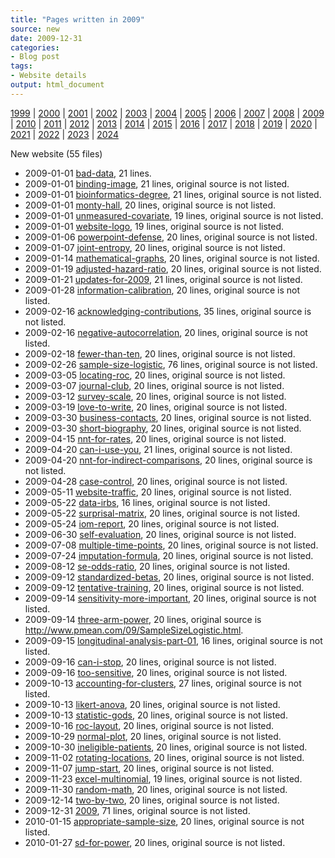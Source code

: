 ```yaml
---
title: "Pages written in 2009"
source: new
date: 2009-12-31
categories:
- Blog post
tags:
- Website details
output: html_document
---
```

 
[1999](http://new.pmean.com/1999/) | [2000](http://new.pmean.com/2000/) | [2001](http://new.pmean.com/2001/) | [2002](http://new.pmean.com/2002/) | [2003](http://new.pmean.com/2003/) | [2004](http://new.pmean.com/2004/) | [2005](http://new.pmean.com/2005/) | [2006](http://new.pmean.com/2006/) | [2007](http://new.pmean.com/2007/) | [2008](http://new.pmean.com/2008/) | [2009](http://new.pmean.com/2009/) | [2010](http://new.pmean.com/2010/) | [2011](http://new.pmean.com/2011/) | [2012](http://new.pmean.com/2012/) | [2013](http://new.pmean.com/2013/) | [2014](http://new.pmean.com/2014/) | [2015](http://new.pmean.com/2015/) | [2016](http://new.pmean.com/2016/) | [2017](http://new.pmean.com/2017/) | [2018](http://new.pmean.com/2018/) | [2019](http://new.pmean.com/2019/) | [2020](http://new.pmean.com/2020/) | [2021](http://new.pmean.com/2021/) | [2022](http://new.pmean.com/2022/) | [2023](http://new.pmean.com/2023/) | [2024](http://new.pmean.com/2024/)
 
New website (55 files)
 
+ 2009-01-01 [bad-data](http://new.pmean.com/bad-data/),  21 lines.  
+ 2009-01-01 [binding-image](http://new.pmean.com/binding-image/),  21 lines, original source is not listed.  
+ 2009-01-01 [bioinformatics-degree](http://new.pmean.com/bioinformatics-degree/),  21 lines, original source is not listed.  
+ 2009-01-01 [monty-hall](http://new.pmean.com/monty-hall/),  20 lines, original source is not listed.  
+ 2009-01-01 [unmeasured-covariate](http://new.pmean.com/unmeasured-covariate/),  19 lines, original source is not listed.  
+ 2009-01-01 [website-logo](http://new.pmean.com/website-logo/),  19 lines, original source is not listed.  
+ 2009-01-06 [powerpoint-defense](http://new.pmean.com/powerpoint-defense/),  20 lines, original source is not listed.  
+ 2009-01-07 [joint-entropy](http://new.pmean.com/joint-entropy/),  20 lines, original source is not listed.  
+ 2009-01-14 [mathematical-graphs](http://new.pmean.com/mathematical-graphs/),  20 lines, original source is not listed.  
+ 2009-01-19 [adjusted-hazard-ratio](http://new.pmean.com/adjusted-hazard-ratio/),  20 lines, original source is not listed.  
+ 2009-01-21 [updates-for-2009](http://new.pmean.com/updates-for-2009/),  21 lines, original source is not listed.  
+ 2009-01-28 [information-calibration](http://new.pmean.com/information-calibration/),  20 lines, original source is not listed.  
+ 2009-02-16 [acknowledging-contributions](http://new.pmean.com/acknowledging-contributions/),  35 lines, original source is not listed.  
+ 2009-02-16 [negative-autocorrelation](http://new.pmean.com/negative-autocorrelation/),  20 lines, original source is not listed.  
+ 2009-02-18 [fewer-than-ten](http://new.pmean.com/fewer-than-ten/),  20 lines, original source is not listed.  
+ 2009-02-26 [sample-size-logistic](http://new.pmean.com/sample-size-logistic/),  76 lines, original source is not listed.  
+ 2009-03-05 [locating-roc](http://new.pmean.com/locating-roc/),  20 lines, original source is not listed.  
+ 2009-03-07 [journal-club](http://new.pmean.com/journal-club/),  20 lines, original source is not listed.  
+ 2009-03-12 [survey-scale](http://new.pmean.com/survey-scale/),  20 lines, original source is not listed.  
+ 2009-03-19 [love-to-write](http://new.pmean.com/love-to-write/),  20 lines, original source is not listed.  
+ 2009-03-30 [business-contacts](http://new.pmean.com/business-contacts/),  20 lines, original source is not listed.  
+ 2009-03-30 [short-biography](http://new.pmean.com/short-biography/),  20 lines, original source is not listed.  
+ 2009-04-15 [nnt-for-rates](http://new.pmean.com/nnt-for-rates/),  20 lines, original source is not listed.  
+ 2009-04-20 [can-i-use-you](http://new.pmean.com/can-i-use-you/),  21 lines, original source is not listed.  
+ 2009-04-20 [nnt-for-indirect-comparisons](http://new.pmean.com/nnt-for-indirect-comparisons/),  20 lines, original source is not listed.  
+ 2009-04-28 [case-control](http://new.pmean.com/case-control/),  20 lines, original source is not listed.  
+ 2009-05-11 [website-traffic](http://new.pmean.com/website-traffic/),  20 lines, original source is not listed.  
+ 2009-05-22 [data-irbs](http://new.pmean.com/data-irbs/),  16 lines, original source is not listed.  
+ 2009-05-22 [surprisal-matrix](http://new.pmean.com/surprisal-matrix/),  20 lines, original source is not listed.  
+ 2009-05-24 [iom-report](http://new.pmean.com/iom-report/),  20 lines, original source is not listed.  
+ 2009-06-30 [self-evaluation](http://new.pmean.com/self-evaluation/),  20 lines, original source is not listed.  
+ 2009-07-08 [multiple-time-points](http://new.pmean.com/multiple-time-points/),  20 lines, original source is not listed.  
+ 2009-07-24 [imputation-formula](http://new.pmean.com/imputation-formula/),  20 lines, original source is not listed.  
+ 2009-08-12 [se-odds-ratio](http://new.pmean.com/se-odds-ratio/),  20 lines, original source is not listed.  
+ 2009-09-12 [standardized-betas](http://new.pmean.com/standardized-betas/),  20 lines, original source is not listed.  
+ 2009-09-12 [tentative-training](http://new.pmean.com/tentative-training/),  20 lines, original source is not listed.  
+ 2009-09-14 [sensitivity-more-important](http://new.pmean.com/sensitivity-more-important/),  20 lines, original source is not listed.  
+ 2009-09-14 [three-arm-power](http://new.pmean.com/three-arm-power/),  20 lines, original source is http://www.pmean.com/09/SampleSizeLogistic.html.  
+ 2009-09-15 [longitudinal-analysis-part-01](http://new.pmean.com/longitudinal-analysis-part-01/),  16 lines, original source is not listed.  
+ 2009-09-16 [can-i-stop](http://new.pmean.com/can-i-stop/),  20 lines, original source is not listed.  
+ 2009-09-16 [too-sensitive](http://new.pmean.com/too-sensitive/),  20 lines, original source is not listed.  
+ 2009-10-13 [accounting-for-clusters](http://new.pmean.com/accounting-for-clusters/),  27 lines, original source is not listed.  
+ 2009-10-13 [likert-anova](http://new.pmean.com/likert-anova/),  20 lines, original source is not listed.  
+ 2009-10-13 [statistic-gods](http://new.pmean.com/statistic-gods/),  20 lines, original source is not listed.  
+ 2009-10-16 [roc-layout](http://new.pmean.com/roc-layout/),  20 lines, original source is not listed.  
+ 2009-10-29 [normal-plot](http://new.pmean.com/normal-plot/),  20 lines, original source is not listed.  
+ 2009-10-30 [ineligible-patients](http://new.pmean.com/ineligible-patients/),  20 lines, original source is not listed.  
+ 2009-11-02 [rotating-locations](http://new.pmean.com/rotating-locations/),  20 lines, original source is not listed.  
+ 2009-11-07 [jump-start](http://new.pmean.com/jump-start/),  20 lines, original source is not listed.  
+ 2009-11-23 [excel-multinomial](http://new.pmean.com/excel-multinomial/),  19 lines, original source is not listed.  
+ 2009-11-30 [random-math](http://new.pmean.com/random-math/),  20 lines, original source is not listed.  
+ 2009-12-14 [two-by-two](http://new.pmean.com/two-by-two/),  20 lines, original source is not listed.  
+ 2009-12-31 [2009](http://new.pmean.com/2009/),  71 lines, original source is not listed.  
+ 2010-01-15 [appropriate-sample-size](http://new.pmean.com/appropriate-sample-size/),  20 lines, original source is not listed.  
+ 2010-01-27 [sd-for-power](http://new.pmean.com/sd-for-power/),  20 lines, original source is not listed.
 
